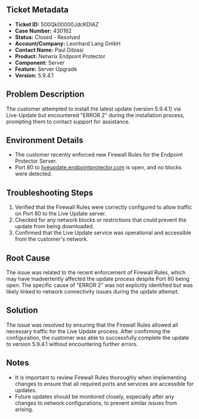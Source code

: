## Ticket Metadata
- **Ticket ID:** 500Qk00000JdcKDIAZ
- **Case Number:** 430162
- **Status:** Closed - Resolved
- **Account/Company:** Leonhard Lang GmbH
- **Contact Name:** Paul Dibiasi
- **Product:** Netwrix Endpoint Protector
- **Component:** Server
- **Feature:** Server Upgrade
- **Version:** 5.9.4.1

## Problem Description
The customer attempted to install the latest update (version 5.9.4.1) via Live-Update but encountered "ERROR 2" during the installation process, prompting them to contact support for assistance.

## Environment Details
- The customer recently enforced new Firewall Rules for the Endpoint Protector Server.
- Port 80 to [liveupdate.endpointprotector.com](https://liveupdate.endpointprotector.com) is open, and no blocks were detected.

## Troubleshooting Steps
1. Verified that the Firewall Rules were correctly configured to allow traffic on Port 80 to the Live Update server.
2. Checked for any network blocks or restrictions that could prevent the update from being downloaded.
3. Confirmed that the Live Update service was operational and accessible from the customer's network.

## Root Cause
The issue was related to the recent enforcement of Firewall Rules, which may have inadvertently affected the update process despite Port 80 being open. The specific cause of "ERROR 2" was not explicitly identified but was likely linked to network connectivity issues during the update attempt.

## Solution
The issue was resolved by ensuring that the Firewall Rules allowed all necessary traffic for the Live Update process. After confirming the configuration, the customer was able to successfully complete the update to version 5.9.4.1 without encountering further errors.

## Notes
- It is important to review Firewall Rules thoroughly when implementing changes to ensure that all required ports and services are accessible for updates.
- Future updates should be monitored closely, especially after any changes to network configurations, to prevent similar issues from arising.